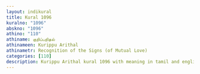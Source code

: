 ```yaml
---
layout: indikural
title: Kural 1096
kuralno: "1096"
abskno: "1096"
athino: "110"
athiname: குறிப்பறிதல்
athinameen: Kurippu Arithal
athinametr: Recognition of the Signs (of Mutual Love)
categories: [110]
description: Kurippu Arithal kural 1096 with meaning in tamil and english 
---
```


